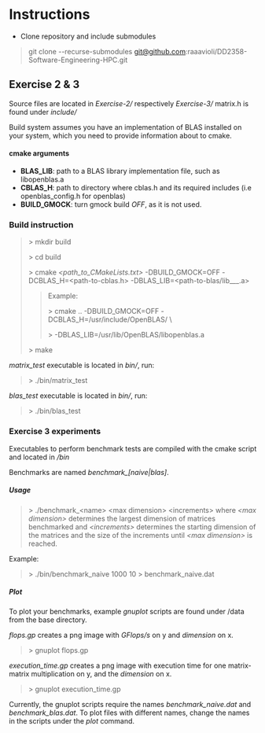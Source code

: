 # Instructions

- Clone repository and include submodules
> git clone --recurse-submodules git@github.com:raaavioli/DD2358-Software-Engineering-HPC.git

## Exercise 2 & 3
Source files are located in *Exercise-2/* respectively *Exercise-3/*
matrix.h is found under *include/*

Build system assumes you have an implementation of BLAS installed on your system, which you need to provide information about to cmake.
#### cmake arguments
* **BLAS_LIB**: path to a BLAS library implementation file, such as libopenblas.a
* **CBLAS_H**: path to directory where cblas.h and its required includes (i.e openblas_config.h for openblas)
* **BUILD_GMOCK**: turn gmock build *OFF*, as it is not used.

### Build instruction
> \> mkdir build
>
> \> cd build
>
> \> cmake *<path_to_CMakeLists.txt>* -DBUILD_GMOCK=OFF -DCBLAS_H=<path-to-cblas.h> -DBLAS_LIB=<path-to-blas/lib___.a>
>
> > Example:
> >
> > \> cmake .. -DBUILD_GMOCK=OFF -DCBLAS_H=/usr/include/OpenBLAS/ \ 
> >
> > \>          -DBLAS_LIB=/usr/lib/OpenBLAS/libopenblas.a
>
> \> make

*matrix_test* executable is located in *bin/*, run:
> \> ./bin/matrix_test

*blas_test* executable is located in *bin/*, run:
> \> ./bin/blas_test

### Exercise 3 experiments
Executables to perform benchmark tests are compiled with the cmake script and located in */bin*

Benchmarks are named *benchmark_[naive|blas]*.

##### Usage
> \> ./benchmark_\<name\> \<max dimension\> \<increments\>
where *\<max dimension\>* determines the largest dimension of matrices benchmarked 
and *\<increments\>* determines the starting dimension of the matrices and the size of
the increments until *\<max dimension\>* is reached.

Example:
> \> ./bin/benchmark_naive 1000 10 > benchmark_naive.dat

##### Plot
To plot your benchmarks, example *gnuplot* scripts are found under /data from the base directory.

*flops.gp* creates a png image with *GFlops/s* on y and *dimension* on x.
> \> gnuplot flops.gp 

*execution_time.gp* creates a png image with execution time for one matrix-matrix multiplication on y, and the *dimension* on x.
> \> gnuplot execution_time.gp

Currently, the gnuplot scripts require the names *benchmark_naive.dat* and *benchmark_blas.dat*. To plot files with different names, change the names in the scripts under the *plot* command.
